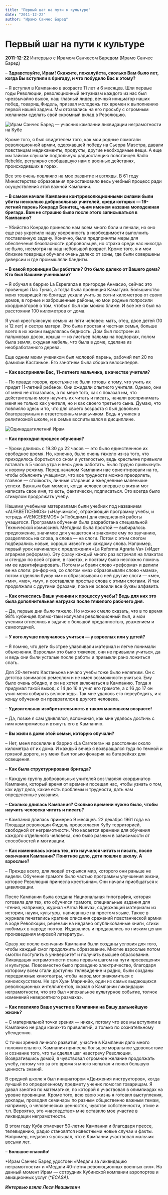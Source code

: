 ```yaml
---
title: "Первый шаг на пути к культуре"
date: "2011-12-22"
author: "Ирамо Санчес Баред"
---
```


# Первый шаг на пути к культуре

**2011-12-22** Интервью с Ирамом Санчесом Баредом (Ирамо Санчес Баред)

– **Здравствуйте, Ирам! Скажите, пожалуйста, сколько Вам было лет, когда Вы вступили в бригаду, и что побудило Вас к этому?**

– Я вступил в Кампанию в возрасте 11 лет и 6 месяцев. Шли первые годы Революции, революционный энтузиазм каждого из нас был чрезвычайно высок, наш главный лидер, вечный инициатор наших побед, товарищ Фидель, призвал молодежь тех времен к выполнению первой нашей задачи. Мы отозвались на его просьбу с огромным желанием сделать свой скромный вклад в Революцию.

![Ирам Санчес Баред — учасник кампании ликвидации неграмотности на Кубе](images/hiram-2.jpg)

Кроме того, я был свидетелем того, как мои родные помогали революционной армии, одержавшей победу на Сьерра Маэстра, давали повстанцам медикаменты, продукты, другие необходимые вещи. А еще мы тайком слушали подпольную радиостанцию повстанцев Radio Rebelde, регулярно сообщавшую нам о военных действиях, происходивших в горах.

Все это очень повлияло на мое развитие и взгляды. В 61 году Министерство образования приостановило весь учебный процесс ради осуществления этой важной Кампании.

– **В самом начале Кампании контрреволюционными силами были убиты несколько добровольных учителей, среди которых — 19-летний парень Конрадо Бенитец, чьим именем названа молодежная бригада. Вам не страшно было после этого записываться в Кампанию?**

– Убийство Конрадо принесло нам всем много боли и печали, но оно еще раз укрепило нашу уверенность в необходимости выполнить поставленную задачу. Конечно, были предприняты меры для обеспечения безопасности добровольцев, но страха среди нас никогда не было, несмотря на наш небольшой возраст. Кроме того, я и мои близкие товарищи обучали очень далеко от зоны, где были совершены диверсии и где промышляли бандиты.

– **В какой провинции Вы работали? Это было далеко от Вашего дома? Кто был Вашими учениками?**

– Я обучал в баррио La Esperanza в пригороде Анмасио, сейчас это провинция Лас Тунас, а тогда была провинция Камагуэй. Большинство моих товарищей по бригаде уехали учить за сотни километров от своих домов, в горные и заброшенные районы, но мои родные попросили координаторов о том, чтобы я был как можно ближе. И все же я был на расстоянии 100 километров от дома.

Я учил крестьянскую семью из пяти человек: мать, отец, двое детей (10 и 12 лет) и сестра матери. Это была простая и честная семья, больше всего в их жизни выделялась бедность. Дом был построен из пальмовых досок, крыша — из листьев пальмы на подпорках, полом была земля, скудная мебель, что была в доме, сделана из необработанного дерева.

Еще одним моим учеником был молодой парень, рабочий лет 20 по фамилии Кастаньон. Его занятием была сборка велосипедов.

– **Как восприняли Вас, 11-летнего мальчика, в качестве учителя?**

– По правде говоря, крестьяне не были готовы к тому, что учить их придет 11-летний ребенок. Они ожидали опытного учителя. Однако, они от меня не отказались, а по мере того, как я показал им, что действительно могу научить их читать и писать, начали воспринимать меня не только как учителя, но и как своего третьего сына. Думаю, что повлияло здесь и то, что для своего возраста я был довольно благоразумным и ответственным мальчиком. Ведь я учился в религиозной школе, и в семье воспитывался в дисциплине.

![Одинадцатилетний Ирам](images/hiram-1.jpg)

– **Как проходил процесс обучения?**

– Уроки длились с 19.30 до 22 часов — это было единственное их свободное время. Но, конечно, было очень тяжело из-за того, что приходилось бороться со сном и усталостью, ведь крестьяне привыкли вставать в 5 часов утра и весь день работать. Было трудно привыкнуть к новому режиму. Перед началом Кампании нас ориентировали на то, чтобы объяснить учащимся, что все трудности можно преодолеть, главное — стойкость, личные старания и ежедневные маленькие успехи. Важным был момент, когда человек впервые в жизни мог написать свое имя, то есть, фактически, подписаться. Это всегда было стимулом продолжать учебу.

Нашими учебными материалами были учебник под названием «ALFABETICEMOS» («Научимся»), отражающий программу учебы, и тетрадь «VENCEREMOS» («Победим») для ежедневной работы учащегося. Программа обучения была разработана специальной Технической комиссией. Методика была простой — выбиралось предложение, значимое для учащегося и знакомое ему по звучанию, разделялось на слова, а слова — на слоги. Потом с этим слогом подбирались новые, хорошо известные каждому слова. Например, первый урок начинался с предложения «La Reforma Agraria Va» («Идет аграрная реформа»). Эту фразу каждый много раз встречал на плакатах и стендах по всей стране, в газетах, и поэтому было несложно помочь им ее идентифицировать. Потом мы брали слово «реформа» и делили ее на слоги: ре-фор-ма, со слогом «ма» образовывали слово «мама», потом отделяли букву «м» и образовывали с ней другие слоги — «ме», «ми», «мо», «му», и составляли простые слова с этими слогами. И так продолжали с другими фразами, пока не освоили все буквы алфавита.

– **Как отнеслись Ваши ученики к процессу учебы? Ведь для них это была дополнительная нагрузка после тяжелого рабочего дня.**

– Да, первые дни было тяжело. Но можно смело сказать, что в то время 98% кубинцев прямо-таки излучали революционный пыл, и мои ученики отнеслись к задаче с большой преданностью, уважением и самоотдачей.

– **У кого лучше получалось учиться — у взрослых или у детей?**

– Я помню, что дети быстрее улавливали материал и легче понимали объяснения. Взрослым это было тяжелее, они не привыкли учиться, да и ведь они были усталые после работы и привыкли рано ложиться спать.

Для 20-летнего Кастаньона начало учебы тоже было нелегким. Он с детства занимался ремеслом и не имел возможности учиться. Ему было очень обидно, и он не хотел включаться в Кампанию. Тогда я придумал такой выход: с 14 до 16 я учил его грамоте, а с 16 до 17 он учил меня собирать велосипеды. Так мне удалось его переубедить, и к концу обучения он превратился в другого человека.

– **Удивительная изобретательность в таком маленьком возрасте!**

– Да, позже я сам удивлялся, вспоминая, как мне удалось достичь с ним компромисса и втянуть его в Кампанию.

– **Вы жили в доме этой семьи, которую обучали?**

– Нет, меня поселили в баррио «La Carretera» на расстоянии около километра от их дома. И каждый вечер я возвращался туда по темной и грязной дороге, и у меня был только фонарик на батарейках для освещения.

– **Как была структурирована бригада?**

– Каждую группу добровольных учителей возглавлял координатор Кампании, который время от времени посещал нас, чтобы узнать о том, как идут дела, какие есть проблемы и трудности, дать нам определенные указания.

– **Сколько длилась Кампания? Сколько времени нужно было, чтобы научить человека читать и писать?**

– Кампания длилась примерно 9 месяцев. 22 декабря 1961 года на Площади революции Фидель провозгласил Кубу территорией, свободной от неграмотности. Что касается времени для обучения каждого отдельного человека, оно было разным в зависимости от способностей и мотивации.

– **Как изменилась жизнь тех, кто научился читать и писать, после окончания Кампании? Понятное дело, дети пошли в школу. А взрослые?**

– Прежде всего, для людей открылся мир, которого они раньше не видели. Обучение грамоте было частью программы улучшения жизни, которое Революция принесла крестьянам. Они начали приобщаться к цивилизации.

После Кампании была создана Национальная типография, которая готовила для тех, кто обучился грамоте, специальные издания для чтения, например, журнал «Arma Nueva», содержащий материалы из истории, науки, культуры, написанные на простом языке. Также в журнале печатались краткие описания сражений повстанческой армии в ходе Революции, рецензии на недавно опубликованные книги, стихи любимых в народе поэтов. Издавались и продавались по низким ценам произведения мировой литературы.

Сразу же после окончания Кампании были созданы условия для того, чтобы каждый смог продолжить образование. Многие взрослые потом смогли поступить в университет и получить высшее образование. Ликвидация неграмотности стала первым шагом на пути просвещения и культуры. Повсеместно было проведено электричество, благодаря которому всем стали доступны телевидение и радио, были созданы передвижные кинотеатры, чтобы народ мог знакомиться с киноискусством. Не зря Хуан Маринийо, один из самых выдающихся революционных интеллигентов, сказал о Кампании ликвидации неграмотности, что это был «эпохальное культурное событие, толчок изменений невероятного размаха».

– **Как повлияло Ваше участие в Кампании на Вашу дальнейшую жизнь?**

– С материальной точки зрения — никак, потому что все мы вступили в Кампанию не ради каких-то привилегий, а только по сознательному убеждению.

С точки зрения личного развития, участие в Кампании дало много положительного. Кампания принесла большое моральное удовольствие и сознание того, что ты сделал шаг навстречу Революции. Возвратившись домой, я чувствовал огромное желание продолжать учебу, потому что за это время я много испытал и понял большую ценность знаний.

В средней школе я был инициатором «Движения инструкторов», когда лучший по определенному предмету ученик помогал товарищам. Я давал занятия по математике, по которой я участвовал в олимпиадах на уровне провинции. Кроме того, всю свою жизнь я готовил выступления, доклады, проводил семинары по разным общественно важным темам, например, о человеческих ценностях, чувстве собственности, этике и т.п. Вероятно, это «наследство» мне оставило мое участие в ликвидации неграмотности.

В этом году Куба отмечает 50-летие Кампании и благодаря прессе, телевидению, радио становятся известными новые случаи и факты. Например, недавно я услышал, что в Кампании участвовал мальчик восьми лет.

– **Большое спасибо!**

*Ирам Санчес Баред удостоен «Медали за ликвидацию неграмотности» и «Медали 40-летия революционных военных сил». На данный момент Ирам — сотрудник Кубинской компании аэропортов и авиационных услуг (**ECASA).*

***Интервью взяла Леся Ивашкевич***